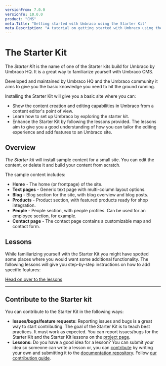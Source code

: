 ```yaml
---
versionFrom: 7.0.0
versionTo: 10.0.0
product: "CMS"
meta.Title: "Getting started with Umbraco using the Starter Kit"
meta.Description: "A tutorial on getting started with Umbraco using the starter kit"
---
```


# The Starter Kit

The *Starter Kit* is the name of one of the Starter kits build for Umbraco by Umbraco HQ. It is a great way to familiarize yourself with Umbraco CMS.

Developed and maintained by Umbraco HQ and the Umbraco community it aims to give you the basic knowledge you need to hit the ground running.

Installing the Starter Kit will give you a basic site where you can:

* Show the content creation and editing capabilities in Umbraco from a content editor's point of view.
* Learn how to set up Umbraco by exploring the starter kit.
* Enhance the Starter Kit by following the lessons provided.
  The lessons aim to give you a good understanding of how you can tailor the editing experience and add features to an Umbraco site.

## Overview

*The Starter kit* will install sample content for a small site. You can edit the content, or delete it and build your content from scratch.

The sample content includes:

* **Home** - The home (or frontpage) of the site.
* **Text pages** - Generic text page with multi-column layout options.
* **Blog** - Blog section for the site, with blog overview and blog posts.
* **Products** - Product section, with featured products ready for shop integration.
* **People** - People section, with people profiles. Can be used for an employee section, for example.
* **Contact page** - The contact page contains a customizable map and contact form.

## Lessons

While familiarizing yourself with the Starter Kit you might have spotted some places where you would want some additional functionality. The following lessons will give you step-by-step instructions on how to add specific features:

[Head on over to the lessons](/Documentation/Tutorials/Starter-kit/Lessons/index.md)

___

## Contribute to the Starter kit

You can contribute to the Starter Kit in the following ways:

* **Issues/bugs/feature requests:** Reporting issues and bugs is a great way to start contributing. The goal of the Starter Kit is to teach best practices. It must work as expected. You can report issues/bugs for the Starter Kit and the Starter Kit lessons on the [project page](https://our.umbraco.com/projects/starter-kits/the-starter-kit/feedback/).
* **Lessons:** Do you have a good idea for a lesson? You can submit your idea so someone can write a lesson or, you can [contribute](../../Contribute/index.md) by writing your own and submitting it to the [documentation repository](https://github.com/umbraco/UmbracoDocs/pulls). Follow [our contribution guide](https://github.com/umbraco/Umbraco-CMS/blob/v7/dev/.github/CONTRIBUTING.md).
